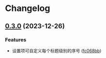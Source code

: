 # Changelog

## [0.3.0](https://github.com/dale0525/siyuan-auto-seq-number/compare/v0.2.1...v0.3.0) (2023-12-26)


### Features

* 设置项可自定义每个标题级别的序号 ([fc068bb](https://github.com/dale0525/siyuan-auto-seq-number/commit/fc068bbaa34d33bea5756a662060164cc18ee5f3))
